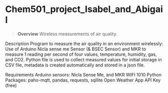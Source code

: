 # Chem501_project_Isabel_and_Abigail
> **Overview**
Wireless measurements of air quality.


Description
Program to measure the air quality in an environment wirelessly: Use of Arduino Nicla sense me Sensor (& BSEC Sensor) and MKR to measure 1 reading per second of four values, temperature, humidity, gas, and CO2. Python file is used to collect measured values for initial storage in CSV file, metadata is created automatically and stored in a json file.


Requirements
Arduino sensors: Nicla Sense Me, and MKR WIFI 1010
Python Packages: paho-mqtt, pandas, requests, sqllite
Open Weather App API Key (free)
